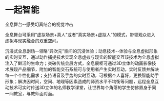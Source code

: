 # 

# 一起智能

全息舞台--感受幻真结合的视觉冲击

全息舞台可采用"虚拟场景+真人"或者"真实场景+虚拟人”的模式，带领观众进入虚拟与现实融合的双重空间。

沉浸式全息剧场--领略“异次元”空间的沉浸体验；动息技术--体验与全息虚拟形象的实时交互，通过动作捕提技术实现全息虚拟与现实的智能交互该技术为全息虚拟注入了鲜活的生命力；突破传统会展方式，全息展柜可通过3D立体的动画影像技术展现产品细节，附加的智能交石系统可与使用者产生实时互动，实时反馈并解决每一个个性化需求；支持语音及手势的实时互动，可根据个人喜好，更换智能助手形象；解决因时间，空间、地理等因素造成的师资水平不均衡等问题，远程全息互动技术可实时传送3D立体的名师教学课堂，让世界每个角落的学生仿佛置身于同一间教室，与教师面对面。



